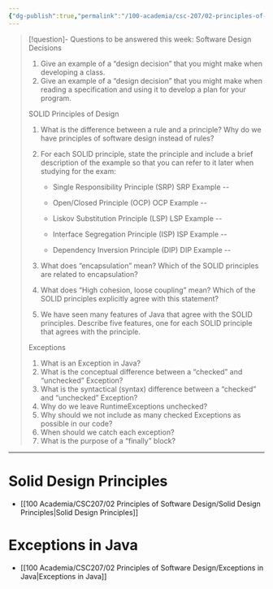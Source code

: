 ```yaml
---
{"dg-publish":true,"permalink":"/100-academia/csc-207/02-principles-of-software-design/week-5-solid-exceptions/","tags":["cs","java","lecture","note","university"],"created":"2024-10-01T16:29:41.075-07:00","updated":"2024-10-30T17:51:50.016-07:00"}
---
```



> [!question]- Questions to be answered this week:
> Software Design Decisions
>
> 1. Give an example of a “design decision” that you might make when developing a class.
> 2. Give an example of a “design decision” that you might make when reading a specification and using it to develop a plan for your program.
>
> SOLID Principles of Design
>
> 1. What is the difference between a rule and a principle?
> Why do we have principles of software design instead of rules?
>
> 2. For each SOLID principle, state the principle and include a brief description of the example so that you can refer to it later when studying for the exam:
>
>    - Single Responsibility Principle (SRP)
> SRP Example --
>
>    - Open/Closed Principle (OCP)
> OCP Example --
>
>    - Liskov Substitution Principle (LSP)
> LSP Example --
>
>    - Interface Segregation Principle (ISP)
> ISP Example --
>
>    - Dependency Inversion Principle (DIP)
> DIP Example --
>
> 3. What does “encapsulation” mean? Which of the SOLID principles are related to encapsulation?
> 4. What does “High cohesion, loose coupling” mean? Which of the SOLID principles explicitly agree with this statement?
> 5. We have seen many features of Java that agree with the SOLID principles. Describe five features, one for each SOLID principle that agrees with the principle.
>
> Exceptions
>
> 1. What is an Exception in Java?
> 2. What is the conceptual difference between a “checked” and “unchecked” Exception?
> 3. What is the syntactical (syntax) difference between a “checked” and “unchecked” Exception?
> 4. Why do we leave RuntimeExceptions unchecked?
> 5. Why should we not include as many checked Exceptions as possible in our code?
> 6. When should we catch each exception?
> 7. What is the purpose of a “finally” block?

---

# Solid Design Principles

- [[100 Academia/CSC207/02 Principles of Software Design/Solid Design Principles\|Solid Design Principles]]

# Exceptions in Java

- [[100 Academia/CSC207/02 Principles of Software Design/Exceptions in Java\|Exceptions in Java]]